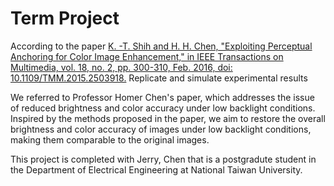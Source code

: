# Term Project

According to the paper [K. -T. Shih and H. H. Chen, "Exploiting Perceptual Anchoring for Color Image Enhancement," in IEEE Transactions on Multimedia, vol. 18, no. 2, pp. 300-310, Feb. 2016, doi: 10.1109/TMM.2015.2503918.](https://ieeexplore.ieee.org/abstract/document/7337421?casa_token=rIkrlg4_mfEAAAAA:jYkK8YLOXrEBQ2EEQJuxkuvqQcXZ-9btvzoeMybTLATr9BhbcFARtFYtWYaM0N44lzGvBO5ydwU) Replicate and simulate experimental results  

We referred to Professor Homer Chen's paper, which addresses the issue of 
reduced brightness and color accuracy under low backlight conditions. Inspired by 
the methods proposed in the paper, we aim to restore the overall brightness and 
color accuracy of images under low backlight conditions, making them 
comparable to the original images.  

This project is completed with Jerry, Chen that is a postgradute student in the Department of Electrical Engineering at National Taiwan University.  

